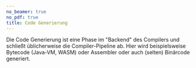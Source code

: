 ```yaml
---
no_beamer: true
no_pdf: true
title: Code Generierung
---
```


Die Code Generierung ist eine Phase im "Backend" des Compilers und schließt üblicherweise die Compiler-Pipeline ab. Hier
wird beispielsweise Bytecode (Java-VM, WASM) oder Assembler oder auch (selten) Binärcode generiert.

